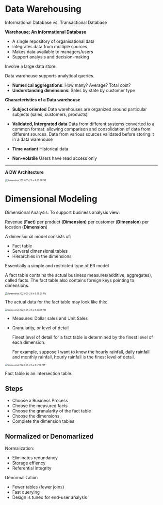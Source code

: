 # Data Warehousing

Informational Database vs. Transactional Database

**Warehouse: An informational Database**
* A single repository of organisational data
* Integrates data from multiple sources
* Makes data available to managers/users
* Support analysis and decision-making

Involve a large data store. 

Data warehouse supports analytical queries. 
* **Numerical aggregations**: How many? Average? Total cost?
* **Understanding dimensions**: Sales by state by customer type

**Characteristics of a Data warehouse**

* **Subject oriented** Data warehouses are organized around particular subjects (sales, customers, products)
* **Validated, Intergrated data** Data from different systems converted to a common format: allowing comparison and consolidation of data from different sources. Data from various sources validated before storing it in a data warehouse

* **Time variant** Historical data
* **Non-volatile** Users have read access only

-----

**A DW Architecture**

<img src="https://p.ipic.vip/oyo470.png" alt="Screenshot 2023-05-23 at 4.55.13 PM" style="zoom:50%;" />

# Dimensional Modeling

Dimensional Analysis: To support business analysis view:

Revenue (**Fact**) per product (**Dimension**) per customer (**Dimension**) per location (**Dimension**)

A dimensional model consists of:

* Fact table
* Serveral dimensional tables
* Hierarchies in the dimensions

Essentially a simple and restricted type of ER model

A fact table contains the actual business measures(additive, aggregates), called facts. The fact table also contains foreign keys pointing to dimensions. 

<img src="https://p.ipic.vip/qgydze.png" alt="Screenshot 2023-05-23 at 5.05.25 PM" style="zoom:50%;" />

The actual data for the fact table may look like this:

<img src="https://p.ipic.vip/wsxjht.png" alt="Screenshot 2023-05-23 at 5.07.05 PM" style="zoom:50%;" />

* Measures: Dollar sales and Unit Sales

* Granularity, or level of detail

  Finest level of detail for a fact table is determined by the finest level of each dimension.

  For example, suppose I want to know the hourly rainfall, daily rainfall and monthly rainfall, hourly rainfall is the finest level of detail.

<img src="https://p.ipic.vip/cith2c.png" alt="Screenshot 2023-05-23 at 5.17.19 PM" style="zoom:50%;" />

Fact table is an intersection table. 

## Steps

* Choose a Business Process
* Choose the measured facts
* Choose the granularity of the fact table
* Choose the dimensions
* Complete the dimension tables

## Normalized or Denomarlized

Normalization:

* Eliminates redundancy
* Storage effiency
* Referential integrity

Denormalization

* Fewer tables (fewer joins)
* Fast querying
* Design is tuned for end-user analysis

